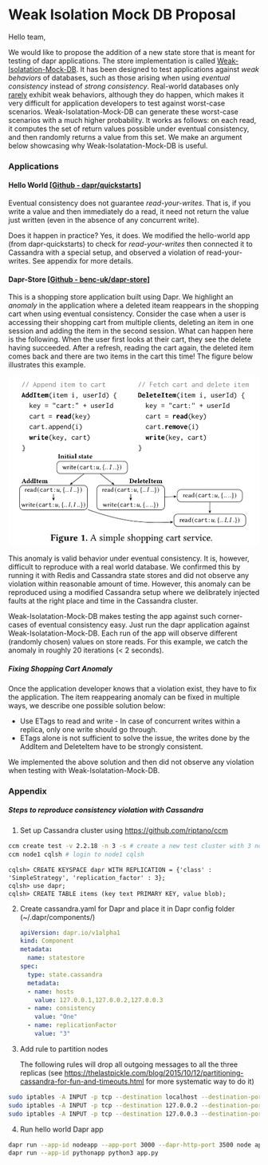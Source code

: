 # Weak Isolation Mock DB Proposal

Hello team,

We would like to propose the addition of a new state store that is meant for testing of dapr applications. The store implementation is called [Weak-Isolatation-Mock-DB](https://github.com/microsoft/weak-isolation-mock-db). It has been designed to test applications against _weak behaviors_ of databases, such as those arising when using _eventual consistency_ instead of _strong consistency_. Real-world databases only [rarely](http://www.news.cs.nyu.edu/~jinyang/ds-reading/facebookmeasure.pdf) exhibit weak behaviors, although they do happen, which makes it very difficult for application developers to test against worst-case scenarios. Weak-Isolatation-Mock-DB can generate these worst-case scenarios with a much higher probability. It works as follows: on each read, it computes the set of return values possible under eventual consistency, and then randomly returns a value from this set. We make an argument below showcasing why Weak-Isolatation-Mock-DB is useful.

### Applications

#### Hello World [[Github - dapr/quickstarts](https://github.com/dapr/quickstarts/tree/master/hello-world)]

Eventual consistency does not guarantee _read-your-writes_. That is, if you write a value and then immediately do a read, it need not return the value just written (even in the absence of any concurrent write).

Does it happen in practice? Yes, it does. We modified the hello-world app (from dapr-quickstarts) to check for _read-your-writes_ then connected it to Cassandra with a special setup, and observed a violation of read-your-writes. See appendix for more details. 

#### Dapr-Store [[Github - benc-uk/dapr-store](https://github.com/benc-uk/dapr-store)]

This is a shopping store application built using Dapr. We highlight an _anomaly_ in the application where a deleted iteam reappears in the shopping cart when using eventual consistency. Consider the case when a user is accessing their shopping cart from multiple clients, deleting an item in one session and adding the item in the second session. What can happen here is the following. When the user first looks at their cart, they see the delete having succeeded. After a refresh, reading the cart again, the deleted item comes back and there are two items in the cart this time! The figure below illustrates this example. 

![Shopping Cart Example](shopping_cart_example.png)

This anomaly is valid behavior under eventual consistency. It is, however, difficult to reproduce with a real world database. We confirmed this by running it with Redis and Cassandra state stores and did not observe any violation within reasonable amount of time. However, this anomaly can be reproduced using a modified Cassandra setup where we delibrately injected faults at the right place and time in the Cassandra cluster. 

Weak-Isolatation-Mock-DB makes testing the app against such corner-cases of eventual consistency easy. Just run the dapr application against Weak-Isolatation-Mock-DB. Each run of the app will observe different (randomly chosen) values on store reads. For this example, we catch the anomaly in roughly 20 iterations (< 2 seconds). 

##### Fixing Shopping Cart Anomaly

Once the application developer knows that a violation exist, they have to fix the application. The item reappearing anomaly can be fixed in multiple ways, we describe one possible solution below:

* Use ETags to read and write - In case of concurrent writes within a replica, only one write should go through.
* ETags alone is not sufficient to solve the issue, the writes done by the AddItem and DeleteItem have to be strongly consistent. 

We implemented the above solution and then did not observe any violation when testing with Weak-Isolatation-Mock-DB.

### Appendix 

##### Steps to reproduce consistency violation with Cassandra 

1. Set up Cassandra cluster using https://github.com/riptano/ccm

```bash
ccm create test -v 2.2.18 -n 3 -s # create a new test cluster with 3 nodes
ccm node1 cqlsh # login to node1 cqlsh
```

```cassandra
cqlsh> CREATE KEYSPACE dapr WITH REPLICATION = {'class' : 'SimpleStrategy', 'replication_factor' : 3};
cqlsh> use dapr;
cqlsh> CREATE TABLE items (key text PRIMARY KEY, value blob);
```

2. Create cassandra.yaml for Dapr and place it in Dapr config folder (~/.dapr/components/)

   ```yaml
   apiVersion: dapr.io/v1alpha1
   kind: Component
   metadata:
     name: statestore
   spec:
     type: state.cassandra
     metadata:
     - name: hosts
       value: 127.0.0.1,127.0.0.2,127.0.0.3
     - name: consistency
       value: "One"
     - name: replicationFactor
       value: "3"
   ```

   

3. Add rule to partition nodes

   The following rules will drop all outgoing messages to all the three replicas (see https://thelastpickle.com/blog/2015/10/12/partitioning-cassandra-for-fun-and-timeouts.html for more systematic way to do it)

```bash
sudo iptables -A INPUT -p tcp --destination localhost --destination-port 7000 -j DROP
sudo iptables -A INPUT -p tcp --destination 127.0.0.2 --destination-port 7000 -j DROP
sudo iptables -A INPUT -p tcp --destination 127.0.0.3 --destination-port 7000 -j DROP
```

4. Run hello world Dapr app

```bash
dapr run --app-id nodeapp --app-port 3000 --dapr-http-port 3500 node app.js
dapr run --app-id pythonapp python3 app.py
```

